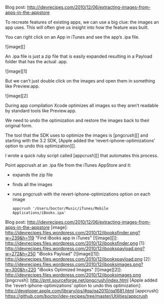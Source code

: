 Blog post: http://idevrecipes.com/2010/12/06/extracting-images-from-apps-in-the-appstore

To recreate features of existing apps, we can use a big clue: the
images an app uses. This will often give us insight into how the
feature was built.

You can right click on an App in iTunes and see the app’s .ipa
file.

![image][]

An .ipa file is just a zip file that is easily expanded resulting
in a Payload folder that has the actual .app.

![image][1]

But we can’t just double click on the images and open them in
something like Preview.app.

![image][2]

During app compilation Xcode optimizes all images so they aren’t
readable by standard tools like Preview.app.

We need to undo the optimization and restore the images back to
their original form.

The tool that the SDK uses to optimize the images is [pngcrush][]
and starting with the 3.2 SDK,
[Apple added the ‘revert-iphone-optimizations’ option to undo this optimization][].

I wrote a quick ruby script called [appcrush][] that automates this
process.

Point appcrush at an .ipa file from the iTunes AppStore and it:

-   expands the zip file
-   finds all the images
-   runs pngcrush with the revert-iphone-optimizations option on
    each image

    `appcrush '/Users/boctor/Music/iTunes/Mobile Applications/iBooks.ipa'`

Blog post: http://idevrecipes.com/2010/12/06/extracting-images-from-apps-in-the-appstore
  [image]: http://idevrecipes.files.wordpress.com/2010/12/ibooksfinder.png?w=239&h=119 "Find iBooks app in iTunes"
  [![image][]]: http://idevrecipes.files.wordpress.com/2010/12/ibooksfinder.png
  [1]: http://idevrecipes.files.wordpress.com/2010/12/ibookspayload.png?w=272&h=250 "iBooks Payload"
  [![image][1]]: http://idevrecipes.files.wordpress.com/2010/12/ibookspayload.png
  [2]: http://idevrecipes.files.wordpress.com/2010/12/ibooksimages.png?w=300&h=220 "iBooks Optimized Images"
  [![image][2]]: http://idevrecipes.files.wordpress.com/2010/12/ibooksimages.png
  [pngcrush]: http://pmt.sourceforge.net/pngcrush/index.html
  [Apple added the ‘revert-iphone-optimizations’ option to undo this optimization]: http://developer.apple.com/library/ios/#qa/qa2010/qa1681.html
  [appcrush]: https://github.com/boctor/idev-recipes/tree/master/Utilities/appcrush
